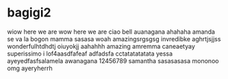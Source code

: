 # bagigi2
wiow
here we are
wow here we are
ciao bell
auanagana
ahahaha
amanda
se va la bogon
mamma
sasasa
woah
amazingsrgsgsg
invredibke
aghrtjsjjss
wonderfulhtdhdtj
oiuyokjj
aahahhh
amazing
amremma caneaetyay
superissimo
i lof4aasdfafeaf
adfadsfa
cctatatatatata
yessa
ayeyedfasfsalamela
awanagana
12456789
samantha
sasasasasa
mononoo
omg
ayeryherrh
